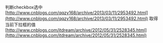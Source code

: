判断checkbox选中[http://www.cnblogs.com/qqzy168/archive/2013/03/11/2953492.html](http://www.cnblogs.com/qqzy168/archive/2013/03/11/2953492.html)
取得当前下拉框的值 [http://www.cnblogs.com/itdream/archive/2012/05/31/2528345.html](http://www.cnblogs.com/itdream/archive/2012/05/31/2528345.html)